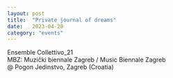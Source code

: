 ```yaml
---
layout: post
title:  "Private journal of dreams"
date:   2023-04-20
category: "events"
---
```

Ensemble Collettivo_21 <br>
MBZ: Muzički biennale Zagreb / Music Biennale Zagreb <br>
@ Pogon Jedinstvo, Zagreb (Croatia)